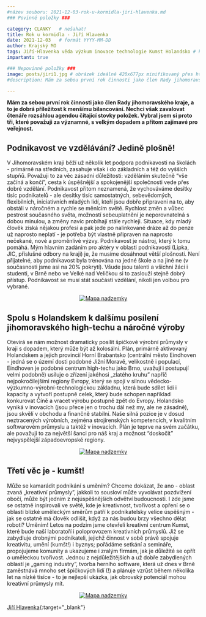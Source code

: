 ```yaml
---
#název souboru: 2021-12-03-rok-u-kormidla-jiri-hlavenka.md
### Povinné položky ###

category: CLANKY   # nešahat!
title: Rok u kormidla - Jiří Hlavenka
date: 2021-12-03   # formát YYYY-MM-DD
author: Krajský MO
tags: Jiří-Hlavenka věda výzkum inovace technologie Kumst Holandsko # kategorie odděleny mezerami, např. volby zemědělství životní-prostředí piráti (viz https://jihomoravsky.pirati.cz/tags/)
impartant: true

### Nepovinné položky ###
image: posts/jiri1.jpg # obrázek ideálně 420x677px minifikovaný přes https://tinypng.com/
#description: Mám za sebou první rok činnosti jako člen Rady jihomoravského kraje, a to je dobrá příležitost k menšímu bilancování. Nechci však zavalovat čtenáře rozsáhlou agendou čítající stovky položek. Vybral jsem si proto tři, které považuji za významné, s velkým dopadem a přitom zajímavé pro veřejnost. 

---
```

**Mám za sebou první rok činnosti jako člen Rady jihomoravského kraje, a to je dobrá příležitost k menšímu bilancování. Nechci však zavalovat čtenáře rozsáhlou agendou čítající stovky položek. Vybral jsem si proto tři, které považuji za významné, s velkým dopadem a přitom zajímavé pro veřejnost.** 
 
## Podnikavost ve vzdělávání? Jedině plošně!

V Jihomoravském kraji běží už několik let podpora podnikavosti na školách - primárně na středních, zasahuje však i do základních a též do vyšších stupňů. Považuji to za věc zásadní důležitosti: vzděláním skutečně “vše začíná a končí”, cesta k úspěšnější a spokojenější společnosti vede přes dobré vzdělání. Podnikavost přitom neznamená, že vychováváme desítky tisíc podnikatelů - ale desítky tisíc samostatných, sebevědomých, flexibilních, iniciativních mladých lidí, kteří jsou dobře připraveni na to, aby obstáli v náročném a rychle se měnícím světě. Rychlost změn a vůbec pestrost současného světa, možností sebeuplatnění je neporovnatelná s dobou minulou, a změny navíc probíhají stále rychleji. Situace, kdy mladý člověk získá nějakou profesi a pak jede po nalinkované dráze až do penze už naprosto neplatí - je potřeba být vlastně připraven na naprosto nečekané, nové a proměnlivé výzvy. Podnikavost je nástroj, který k tomu pomáhá.
Mým hlavním zadáním pro aktéry v oblasti podnikavosti (Lipka, JIC, příslušné odbory na kraji) je, že musíme dosáhnout větší plošnosti. Není přijatelné, aby podnikavost byla trénována na jedné škole a na jiné ne (v současnosti jsme asi na 20% pokrytí). Všude jsou talenti a všichni žáci i studenti, v Brně nebo ve Velké nad Veličkou si to zaslouží stejně dobrý přístup. Podnikavost se musí stát součástí vzdělání, nikoli jen volbou pro vybrané.

<div style="text-align:center"><a href="https://a.pirati.cz/jihomoravsky/img/posts/jiri2.jpg" target="_blank">
<img src="https://a.pirati.cz/jihomoravsky/img/posts/brnoidsalina.png" alt="Mapa nadzemky">

</a></div>

## Spolu s Holandskem k dalšímu posílení jihomoravského high-techu a náročné výroby

Otevírá se nám možnost dramaticky posílit špičkové výrobní průmysly v kraji s dopadem, který může být až kolosální. Plán, primárně aktivovaný Holandskem a jejich provincií Horní Brabantsko (centrální město Eindhoven - jedná se o území dosti podobné Jižní Moravě, velikostně i populací, Eindhoven je podobné centrum high-techu jako Brno, uvažují i postupují velmi podobně) usiluje o zřízení jakéhosi „zlatého kruhu” napříč nejpokročilejšími regiony Evropy, který se spojí v silnou vědecko-výzkumno-výrobní-technologickou základnu, která bude sdílet lidi i kapacity a vytvoří postupně celek, který bude schopen například konkurovat Číně a vracet výrobu postupně zpět do Evropy. Holandsko vyniká v inovacích (jsou přece jen o trochu dál než my, ale ne zásadně), jsou skvělí v obchodu a finančně stabilní. Naše silná pozice je v dosud neztracených výrobních, zejména strojírenských kompetencích, v kvalitním softwarovém průmyslu a taktéž v inovacích. Plán je teprve na svém začátku, ale považuji to za největší šanci pro náš kraj a možnost “doskočit” nejvyspělejší západoevropské regiony.

<div style="text-align:center"><a href="https://a.pirati.cz/jihomoravsky/img/posts/jiri3.jpg" target="_blank">
<img src="https://a.pirati.cz/jihomoravsky/img/posts/brnoidsalina.png" alt="Mapa nadzemky">

</a></div>

## Třetí věc je - kumšt!

Může se kamarádit podnikání s uměním? Chceme dokázat, že ano - oblast zvaná „kreativní průmysly”, jakkoli to sousloví může vyvolávat pozdvižení obočí, může být jedním z nejúspěšnějších odvětví budoucnosti. I zde jsme se ostatně inspirovali ve světě, kde je kreativnost, tvořivost a opření se o oblasti blízké uměleckým směrům patří k podnikatelsky velice úspěšným - jak se ostatně má člověk odlišit, když za nás budou brzy všechno dělat roboti? Uměním!
Letos na podzim jsme otevřeli kreativní centrum Kumst, které bude naší laboratoří i poloprovozem kreativních průmyslů. Již se zabydluje drobnými podnikateli, jejichž činnost v sobě právě spojuje kreativitu, umění (kumšt!) i byznys; pořádáme setkání a semináře, propojujeme komunity a ukazujeme i zralým firmám, jak je důležité se opřít o uměleckou tvořivost. Jednou z nejdůležitějších a už dobře zabydlených oblastí je „gaming industry”, tvorba herního software, která už dnes v Brně zaměstnává mnoho set špičkových lidí (!) a plánuje vzrůst během několika let na nízké tisíce - to je nejlepší ukázka, jak obrovský potenciál mohou kreativní průmysly mít.

<div style="text-align:center"><a href="https://a.pirati.cz/jihomoravsky/img/posts/jiri4.jpg" target="_blank">
<img src="https://a.pirati.cz/jihomoravsky/img/posts/brnoidsalina.png" alt="Mapa nadzemky">

</a></div>

[Jiří Hlavenka](https://jihomoravsky.pirati.cz/lide/jiri-hlavenka){:target="_blank"} 
